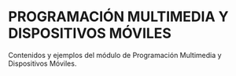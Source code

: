 # PROGRAMACIÓN MULTIMEDIA Y DISPOSITIVOS MÓVILES
Contenidos y ejemplos del módulo de Programación Multimedia y Dispositivos Móviles.

